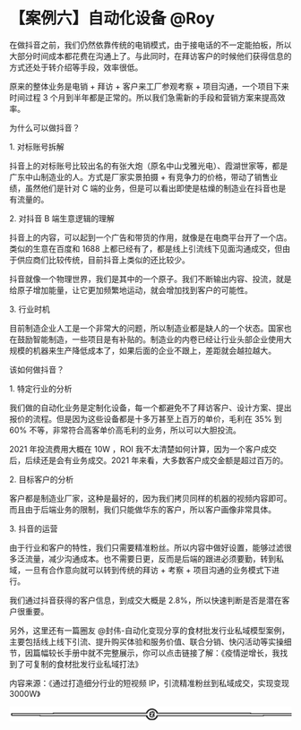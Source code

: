 # 【案例六】自动化设备 @Roy

在做抖音之前，我们仍然依靠传统的电销模式，由于接电话的不一定能拍板，所以大部分时间成本都花费在沟通上了。与此同时，在拜访客户的时候他们获得信息的方式还处于转介绍等手段，效率很低。

原来的整体业务是电销 + 拜访 + 客户来工厂参观考察 + 项目沟通，一个项目下来时间过程 3 个月到半年都是正常的。所以我们急需新的手段和营销方案来提高效率。

为什么可以做抖音？

1\. 对标账号拆解

抖音上的对标账号比较出名的有张大炮（原名中山戈雅光电）、霞湖世家等，都是广东中山制造业的人。方式是厂家实景拍摄 + 有竞争力的价格，带动了销售业绩，虽然他们是针对 C 端的业务，但是可以看出即使是枯燥的制造业在抖音也是有流量的。

2\. 对抖音 B 端生意逻辑的理解

抖音上的内容，可以起到一个广告和带货的作用，就像是在电商平台开了一个店。类似的生意在百度和 1688 上都已经有了，都是线上引流线下见面沟通成交，但由于供应商们比较传统，目前抖音上类似的还比较少。

抖音就像一个物理世界，我们是其中的一个原子。我们不断输出内容、投流，就是给原子增加能量，让它更加频繁地运动，就会增加找到客户的可能性。

3\. 行业时机

目前制造企业人工是一个非常大的问题，所以制造业都是缺人的一个状态。国家也在鼓励智能制造，一些项目是有补贴的。制造业的内卷已经让行业头部企业使用大规模的机器来生产降低成本了，如果后面的企业不跟上，差距就会越拉越大。

该如何做抖音？

1\. 特定行业的分析

我们做的自动化业务是定制化设备，每一个都避免不了拜访客户、设计方案、提出报价的流程。但是因为这些设备都是十多万甚至上百万的单价，毛利在 35% 到 60% 不等，非常符合高客单价高毛利的业务，所以可以大胆投流。

2021 年投流费用大概在 10W ，ROI 我不太清楚如何计算，因为一个客户成交后，后续还是会有业务成交。2021 年来看，大多数客户成交金额是超过百万的。

2\. 目标客户的分析

客户都是制造业厂家，这种是最好的，因为我们拷贝同样的机器的视频内容即可。而且由于后端业务的限制，我们只能做华东的客户，所以客户画像非常具体。

3\. 抖音的运营

由于行业和客户的特性，我们只需要精准粉丝。所以内容中做好设置，能够过滤很多泛流量，减少沟通成本。也不需要日更，反而是后端的跟进必须要勤，转到私域，一旦有合作意向就可以转到传统的拜访 + 考察 + 项目沟通的业务模式下进行。

我们通过抖音获得的客户信息，到成交大概是 2.8%，所以快速判断是否是潜在客户很重要。

另外，这里还有一篇圈友 @封伟-自动化变现分享的食材批发行业私域模型案例，主要包括线上线下引流、提升购买体验和服务价值、联合分销、快闪活动等实操细节，因篇幅较长手册中就不完整展示，你可以点击链接了解：《疫情逆增长，我找到了可复制的食材批发行业私域打法》

内容来源：《通过打造细分行业的短视频 IP，引流精准粉丝到私域成交，实现变现 3000W》

![](img/70c086163efe63c67f3a76278afd7895.png)